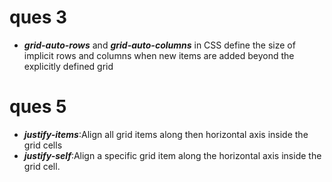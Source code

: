 # ques 3

- **_grid-auto-rows_** and **_grid-auto-columns_** in CSS define the size of implicit rows and columns when new items are added beyond the explicitly defined grid

# ques 5

- **_justify-items_**:Align all grid items along then horizontal axis inside the grid cells
- **_justify-self_**:Align a specific grid item along the horizontal axis
  inside the grid cell.
